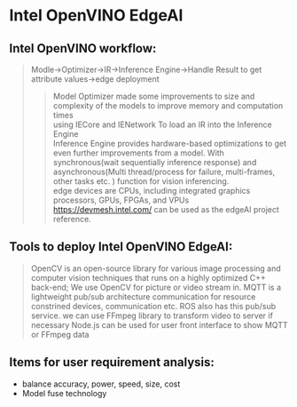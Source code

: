 # Intel OpenVINO EdgeAI
## Intel OpenVINO workflow:
> Modle->Optimizer->IR->Inference Engine->Handle Result to get attribute values->edge deployment  
>> Model Optimizer made some improvements to size and complexity of the models to improve memory and computation times  
>> using IECore and IENetwork To load an IR into the Inference Engine   
>> Inference Engine provides hardware-based optimizations to get even further improvements from a model. With synchronous(wait sequentially inference response) and asynchronous(Multi thread/process for failure, multi-frames, other tasks etc. ) function for vision inferencing.   
>> edge devices are CPUs, including integrated graphics processors, GPUs, FPGAs, and VPUs 
https://devmesh.intel.com/ can be used as the edgeAI project reference. 

## Tools to deploy Intel OpenVINO EdgeAI: 
> OpenCV is an open-source library for various image processing and computer vision techniques that runs on a highly optimized C++ back-end; We use OpenCV for picture or video stream in. 
> MQTT is a lightweight pub/sub architecture communication for resource constrined devices, communication etc. ROS also has this pub/sub service. 
> we can use  FFmpeg library to transform video to server if necessary 
> Node.js can be used for user front interface to show MQTT or FFmpeg data 

## Items for user requirement analysis: 
* balance accuracy, power, speed, size, cost 
* Model fuse technology
